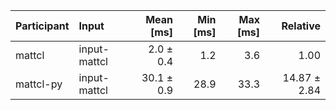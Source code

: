 | Participant | Input | Mean [ms] | Min [ms] | Max [ms] | Relative |
|:---|:---|---:|---:|---:|---:|
| mattcl | input-mattcl | 2.0 ± 0.4 | 1.2 | 3.6 | 1.00 |
| mattcl-py | input-mattcl | 30.1 ± 0.9 | 28.9 | 33.3 | 14.87 ± 2.84 |
